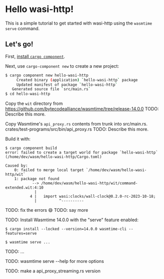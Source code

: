 # Hello wasi-http!

This is a simple tutorial to get started with wasi-http using the
`wasmtime serve` command.

## Let's go!

First, [install `cargo component`](https://github.com/bytecodealliance/cargo-component#requirements).

Next, use `cargo-component new` to create a new project:

```sh
$ cargo component new hello-wasi-http
     Created binary (application) `hello-wasi-http` package
     Updated manifest of package `hello-wasi-http`
   Generated source file `src/main.rs`
$ cd hello-wasi-http
```

Copy the `wit` directory from
https://github.com/bytecodealliance/wasmtime/tree/release-14.0.0
TODO: Describe this more.

Copy Wasmtime's `api_proxy.rs` contents from trunk into src/main.rs.
crates/test-programs/src/bin/api_proxy.rs
TODO: Describe this more.

Build it with:
```
$ cargo component build
error: failed to create a target world for package `hello-wasi-http` (/home/dev/wasm/hello-wasi-http/Cargo.toml)

Caused by:
    0: failed to merge local target `/home/dev/wasm/hello-wasi-http/wit`
    1: package not found
            --> /home/dev/wasm/hello-wasi-http/wit/command-extended.wit:4:10
             |
           4 |   import wasi:clocks/wall-clock@0.2.0-rc-2023-10-18;
             |          ^----------
```
TODO: fix the errors :smile:
TODO: say more

TODO: Install Wasmtime 14.0.0 with the "serve" feature enabled:

```
$ cargo install --locked --version=14.0.0 wasmtime-cli --features=serve
```

```
$ wasmtime serve ...
```
TODO: ...

TODO: wasmtime serve --help for more options

TODO: make a api_proxy_streaming.rs version
